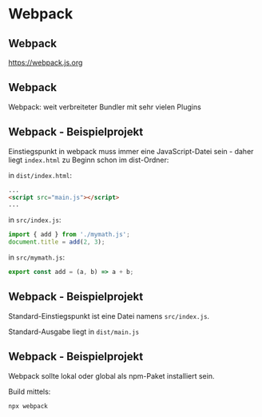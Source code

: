 # Webpack

## Webpack

https://webpack.js.org

## Webpack

Webpack: weit verbreiteter Bundler mit sehr vielen Plugins

## Webpack - Beispielprojekt

Einstiegspunkt in webpack muss immer eine JavaScript-Datei sein - daher liegt `index.html` zu Beginn schon im dist-Ordner:

in `dist/index.html`:

```html
...
<script src="main.js"></script>
...
```

in `src/index.js`:

```js
import { add } from './mymath.js';
document.title = add(2, 3);
```

in `src/mymath.js`:

```js
export const add = (a, b) => a + b;
```

## Webpack - Beispielprojekt

Standard-Einstiegspunkt ist eine Datei namens `src/index.js`.

Standard-Ausgabe liegt in `dist/main.js`

## Webpack - Beispielprojekt

Webpack sollte lokal oder global als npm-Paket installiert sein.

Build mittels:

```bash
npx webpack
```
